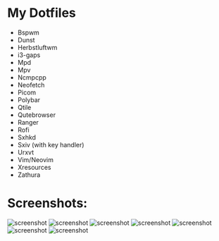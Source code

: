 # My Dotfiles

- Bspwm
- Dunst
- Herbstluftwm        
- i3-gaps
- Mpd
- Mpv
- Ncmpcpp
- Neofetch
- Picom
- Polybar
- Qtile
- Qutebrowser
- Ranger
- Rofi
- Sxhkd
- Sxiv (with key handler)
- Urxvt
- Vim/Neovim
- Xresources
- Zathura

# Screenshots:

![screenshot](https://github.com/TechnicalDC/dotfiles/blob/main/Screenshots/2021-09-20-232054_1366x768_scrot.png)
![screenshot](https://github.com/TechnicalDC/dotfiles/blob/main/Screenshots/2021-09-20-232149_1366x768_scrot.png)
![screenshot](https://github.com/TechnicalDC/dotfiles/blob/main/Screenshots/2021-09-20-233741_1366x768_scrot.png)
![screenshot](https://github.com/TechnicalDC/dotfiles/blob/main/Screenshots/2021-09-20-231511_1366x768_scrot.png)
![screenshot](https://github.com/TechnicalDC/dotfiles/blob/main/Screenshots/2021-09-20-232209_1366x768_scrot.png)
![screenshot](https://github.com/TechnicalDC/dotfiles/blob/main/Screenshots/2021-09-20-232000_1366x768_scrot.png)
![screenshot](https://github.com/TechnicalDC/dotfiles/blob/main/Screenshots/2021-09-20-231620_1366x768_scrot.png)
